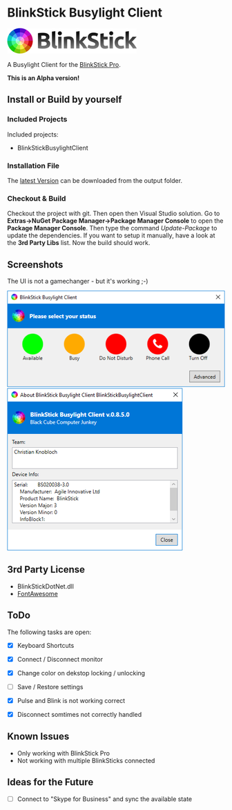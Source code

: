 # BlinkStick Busylight Client

![BlinkStick Logo](__ressourcen/merch/logo-homepage.png)

A Busylight Client for the [BlinkStick Pro](https://www.blinkstick.com/).

**This is an Alpha version!**


## Install or Build by yourself
### Included Projects
Included projects:
- BlinkStickBusylightClient

### Installation File
The [latest Version](_setup/output/) can be downloaded from the output folder.

### Checkout & Build
Checkout the project with git. Then open then Visual Studio solution. Go to **Extras->NuGet Package Manager->Package Manager Console** to open the **Package Manager Console**. Then type the command *Update-Package* to update the dependencies. If you want to setup it manually, have a look at the **3rd Party Libs** list. Now the build should work.

## Screenshots
The UI is not a gamechanger - but it's working ;-)

![Main Window](__ressourcen/screenshots/screenshot_01.png)
![About Window](__ressourcen/screenshots/screenshot_02.png)


## 3rd Party License
- BlinkStickDotNet.dll
- [FontAwesome](https://fontawesome.com/)


## ToDo
The following tasks are open:
- [x] Keyboard Shortcuts
- [x] Connect / Disconnect monitor
- [x] Change color on dekstop locking / unlocking
- [ ] Save / Restore settings
- [x] Pulse and Blink is not working correct
- [x] Disconnect somtimes not correctly handled


## Known Issues
- Only working with BlinkStick Pro
- Not working with multiple BlinkSticks connected


## Ideas for the Future
- [ ] Connect to "Skype for Business" and sync the available state